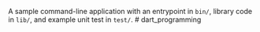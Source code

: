 A sample command-line application with an entrypoint in `bin/`, library code
in `lib/`, and example unit test in `test/`.
#   d a r t _ p r o g r a m m i n g  
 